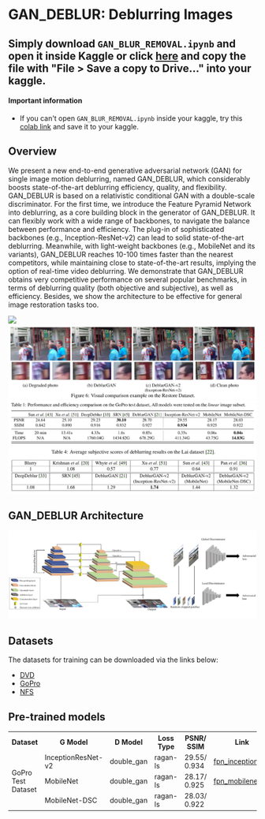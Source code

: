 # GAN_DEBLUR: Deblurring Images

## Simply download `GAN_BLUR_REMOVAL.ipynb` and open it inside Kaggle or click [here](https://www.kaggle.com/code/rpjdev/gan-blur-removal) and copy the file with "File > Save a copy to Drive..." into your kaggle.



#### Important information

- If you can't open `GAN_BLUR_REMOVAL.ipynb` inside your kaggle, try this [colab link](https://www.kaggle.com/code/rpjdev/gan-blur-removal) and save it to your kaggle.


## Overview

We present a new end-to-end generative adversarial network (GAN) for single image motion deblurring, named 
GAN_DEBLUR, which considerably boosts state-of-the-art deblurring efficiency, quality, and flexibility. GAN_DEBLUR
is based on a relativistic conditional GAN with a double-scale discriminator. For the first time, we introduce the 
Feature Pyramid Network into deblurring, as a core building block in the generator of GAN_DEBLUR. It can flexibly 
work with a wide range of backbones, to navigate the balance between performance and efficiency. The plug-in of
sophisticated backbones (e.g., Inception-ResNet-v2) can lead to solid state-of-the-art deblurring. Meanwhile,
with light-weight backbones (e.g., MobileNet and its variants), GAN_DEBLUR reaches 10-100 times faster than
the nearest competitors, while maintaining close to state-of-the-art results, implying the option of real-time
video deblurring. We demonstrate that GAN_DEBLUR obtains very competitive performance on several popular
benchmarks, in terms of deblurring quality (both objective and subjective), as well as efficiency. Besides,
we show the architecture to be effective for general image restoration tasks too.

![](./doc_images/kohler_visual.png)
![](./doc_images/restore_visual.png)
![](./doc_images/gopro_table.png)
![](./doc_images/lai_table.png)

## GAN_DEBLUR Architecture

![](./doc_images/pipeline.jpg)

## Datasets

The datasets for training can be downloaded via the links below:
- [DVD](https://drive.google.com/file/d/1bpj9pCcZR_6-AHb5aNnev5lILQbH8GMZ/view)
- [GoPro](https://drive.google.com/file/d/1KStHiZn5TNm2mo3OLZLjnRvd0vVFCI0W/view)
- [NFS](https://drive.google.com/file/d/1Ut7qbQOrsTZCUJA_mJLptRMipD8sJzjy/view)

## Pre-trained models

<table align="center">
    <tr>
        <th>Dataset</th>
        <th>G Model</th>
        <th>D Model</th>
        <th>Loss Type</th>
        <th>PSNR/ SSIM</th>
        <th>Link</th>
    </tr>
    <tr>
        <td rowspan="3">GoPro Test Dataset</td>
        <td>InceptionResNet-v2</td>
        <td>double_gan</td>
        <td>ragan-ls</td>
        <td>29.55/ 0.934</td>
        <td><a href="https://drive.google.com/uc?export=view&id=1UXcsRVW-6KF23_TNzxw-xC0SzaMfXOaR">fpn_inception.h5</a></td>
    </tr>
    <tr>
        <td>MobileNet</td>
        <td>double_gan</td>
        <td>ragan-ls</td>
        <td>28.17/ 0.925</td>
        <td><a href="https://drive.google.com/uc?export=view&id=1JhnT4BBeKBBSLqTo6UsJ13HeBXevarrU">fpn_mobilenet.h5</a></td>
    </tr>
    <tr>
        <td>MobileNet-DSC</td>
        <td>double_gan</td>
        <td>ragan-ls</td>
        <td>28.03/ 0.922</td>
        <td><a href=""></a></td>
    </tr>
</table>


